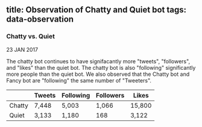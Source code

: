 title: Observation of Chatty and Quiet bot
tags: data-observation
---

### Chatty vs. Quiet 

23 JAN 2017

The chatty bot continues to have signifacantly more "tweets", "followers", and "likes" than the quiet bot. 
The chatty bot is also "following" significantly more people than the quiet bot. We also observed that the Chatty bot and Fancy bot are "following" the same number of "Tweeters". 


|	   |Tweets |Following     |Followers    |Likes |
|---|---|---|---|---|
|Chatty |7,448|5,003 |1,066 |15,800 |
|Quiet |3,133 |1,180 |168 |3,122 |

